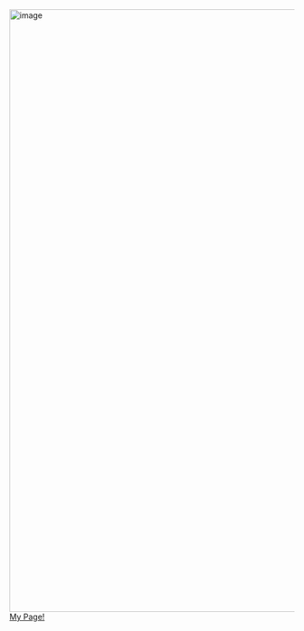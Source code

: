 <img width="865" height="1065" alt="image" src="https://github.com/user-attachments/assets/46f24077-1095-436f-b27e-7ca435dbe9a2" width="20%"/>
<br>
<a href="https://maggie-grundy.github.io/qr-code-component/">My Page!</a>
